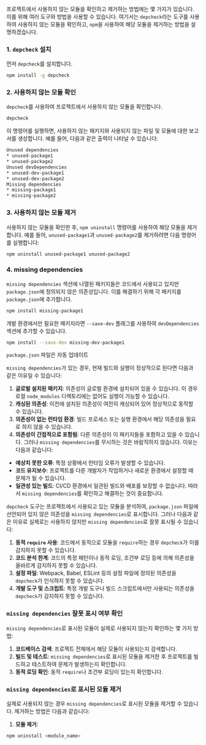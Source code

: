 프로젝트에서 사용하지 않는 모듈을 확인하고 제거하는 방법에는 몇 가지가 있습니다. 이를 위해 여러 도구와 방법을 사용할 수 있습니다. 여기서는 `depcheck`라는 도구를 사용하여 사용하지 않는 모듈을 확인하고, `npm`을 사용하여 해당 모듈을 제거하는 방법을 설명하겠습니다.
### 1. `depcheck` 설치
먼저 `depcheck`를 설치합니다.

```sh
npm install -g depcheck
```

### 2. 사용하지 않는 모듈 확인

`depcheck`를 사용하여 프로젝트에서 사용하지 않는 모듈을 확인합니다.

```sh
depcheck
```

이 명령어를 실행하면, 사용하지 않는 패키지와 사용되지 않는 파일 및 모듈에 대한 보고서를 생성합니다.
예를 들어, 다음과 같은 출력이 나타날 수 있습니다:

```sh
Unused dependencies
* unused-package1
* unused-package2
Unused devDependencies
* unused-dev-package1
* unused-dev-package2
Missing dependencies 
* missing-package1 
* missing-package2
```

### 3. 사용하지 않는 모듈 제거
사용하지 않는 모듈을 확인한 후, `npm uninstall` 명령어를 사용하여 해당 모듈을 제거합니다.
예를 들어, `unused-package1`과 `unused-package2`를 제거하려면 다음 명령어를 실행합니다:

```sh
npm uninstall unused-package1 unused-package2
```

### 4. missing dependencies

`missing dependencies`  섹션에 나열된 패키지들은 코드에서 사용되고 있지만 `package.json`에 정의되지 않은 의존성입니다. 이를 해결하기 위해 각 패키지를 `package.json`에 추가합니다.

```sh
npm install missing-package1
```

개발 환경에서만 필요한 패키지라면 `--save-dev` 플래그를 사용하여 `devDependencies` 섹션에 추가할 수 있습니다.

```sh
npm install --save-dev missing-dev-package1
```

`package.json` 파일은 자동 업데이트

`missing dependencies`가 있는 경우, 현재 빌드와 실행이 정상적으로 된다면 다음과 같은 이유일 수 있습니다:
1. **글로벌 설치된 패키지**: 의존성이 글로벌 환경에 설치되어 있을 수 있습니다. 이 경우 로컬 `node_modules` 디렉토리에는 없어도 실행이 가능할 수 있습니다.
2. **캐싱된 의존성**: 이전에 설치된 의존성이 여전히 캐싱되어 있어 정상적으로 동작할 수 있습니다.
3. **의존성이 없는 런타임 환경**: 빌드 프로세스 또는 실행 환경에서 해당 의존성을 필요로 하지 않을 수 있습니다.
4. **의존성이 간접적으로 포함됨**: 다른 의존성이 이 패키지들을 포함하고 있을 수 있습니다.
그러나 `missing dependencies`를 무시하는 것은 바람직하지 않습니다. 이유는 다음과 같습니다:
- **예상치 못한 오류**: 특정 상황에서 런타임 오류가 발생할 수 있습니다.
- **코드 유지보수**: 프로젝트를 다른 개발자가 작업하거나 새로운 환경에서 설정할 때 문제가 될 수 있습니다.
- **일관성 있는 빌드**: CI/CD 환경에서 일관된 빌드와 배포를 보장할 수 없습니다.
따라서 `missing dependencies`를 확인하고 해결하는 것이 중요합니다.

`depcheck` 도구는 프로젝트에서 사용되고 있는 모듈을 분석하여, `package.json` 파일에 선언되어 있지 않은 의존성을 `missing dependencies`로 표시합니다. 그러나 다음과 같은 이유로 실제로는 사용하지 않지만 `missing dependencies`로 잘못 표시될 수 있습니다:
1. **동적 `require` 사용**: 코드에서 동적으로 모듈을 `require`하는 경우 `depcheck`가 이를 감지하지 못할 수 있습니다.
2. **코드 분석 한계**: 코드의 특정 패턴이나 동적 로딩, 조건부 로딩 등에 의해 의존성을 올바르게 감지하지 못할 수 있습니다.
3. **설정 파일**: Webpack, Babel, ESLint 등의 설정 파일에 정의된 의존성을 `depcheck`가 인식하지 못할 수 있습니다.
4. **개발 도구 및 스크립트**: 특정 개발 도구나 빌드 스크립트에서만 사용되는 의존성을 `depcheck`가 감지하지 못할 수 있습니다.
### `missing dependencies` 잘못 표시 여부 확인

`missing dependencies`로 표시된 모듈이 실제로 사용되지 않는지 확인하는 몇 가지 방법:
1. **코드베이스 검색**: 프로젝트 전체에서 해당 모듈이 사용되는지 검색합니다.
2. **빌드 및 테스트**: `missing dependencies`로 표시된 모듈을 제거한 후 프로젝트를 빌드하고 테스트하여 문제가 발생하는지 확인합니다.
3. **동적 로딩 확인**: 동적 `require`나 조건부 로딩이 있는지 확인합니다.
### `missing dependencies`로 표시된 모듈 제거
실제로 사용되지 않는 경우 `missing dependencies`로 표시된 모듈을 제거할 수 있습니다. 제거하는 방법은 다음과 같습니다:
1. **모듈 제거**:

```sh
npm uninstall <module_name>
```
